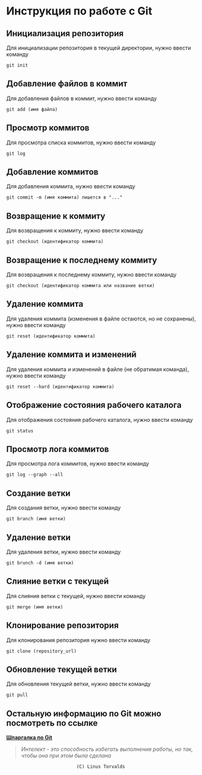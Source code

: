 # Инструкция по работе с Git

## Инициализация репозитория

Для инициализации репозитория в текущей директории, нужно ввести команду
```
git init
```
## Добавление файлов в коммит

Для добавления файлов в коммит, нужно ввести команду
```
git add (имя файла)
```
## Просмотр коммитов

Для просмотра списка коммитов, нужно ввести команду
```
git log
```
## Добавление коммитов

Для добавления коммита, нужно ввести команду
```
git commit -m (имя коммита) пишется в "..."
```
## Возвращение к коммиту

Для возвращения к коммиту, нужно ввести команду
```
git checkout (идентификатор коммита)
```
## Возвращение к последнему коммиту

Для возвращения к последнему коммиту, нужно ввести команду
```
git checkout (идентификатор коммита или название ветки)
```
## Удаление коммита

Для удаления коммита (изменения в файле остаются, но не сохранены), нужно ввести команду
```
git reset (идентификатор коммита)
```
## Удаление коммита и изменений

Для удаления коммита и изменений в файле (не обратимая команда), нужно ввести команду
```
git reset --hard (идентификатор коммита)
```
## Отображение состояния рабочего каталога

Для отображения состояния рабочего каталога, нужно ввести команду
```
git status
```
## Просмотр лога коммитов

Для просмотра лога коммитов, нужно ввести команду
```
git log --graph --all
```
## Создание ветки

Для создания ветки, нужно ввести команду
```
git branch (имя ветки)
```
## Удаление ветки

Для удаления ветки, нужно ввести команду
```
git brunch -d (имя ветки)
```
## Слияние ветки с текущей

Для слияния ветки с текущей, нужно ввести команду
```
git merge (имя ветки)
```
## Клонирование репозитория
Для клонирования репозитория нужно ввести команду
```
git clone (repository_url)
```
## Обновление текущей ветки

Для обновления текущей ветки, нужно ввести команду
```
git pull
```
## Остальную информацию по Git можно посмотреть по ссылке

**[Шпаргалка по Git](https://training.github.com/downloads/ru/github-git-cheat-sheet/)**

> *Интелект - это способность избегать выполнения работы, но так, чтобы она при этом была сделана*

                              (C) Linus Torvalds
